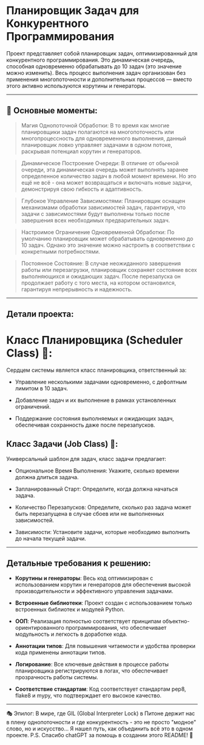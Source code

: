 # Планировщик Задач для Конкурентного Программирования

Проект представляет собой планировщик задач, оптимизированный для конкурентного программирования. Это динамическая очередь, способная одновременно обрабатывать до 10 задач (это значение можно изменить). Весь процесс выполнения задач организован без применения многопоточности и дополнительных процессов — вместо этого активно используются корутины и генераторы.

---

##  🌟 Основные моменты:
> Магия Однопоточной Обработки: В то время как многие планировщики задач полагаются на многопоточность или многопроцессность для одновременного выполнения, данный планировщик ловко управляет задачами в одном потоке, раскрывая потенциал корутин и генераторов.

> Динамическое Построение Очереди: В отличие от обычной очереди, эта динамическая очередь может выполнять заранее определенное количество задач в любой момент времени. Но это ещё не всё - она может возвращаться и включать новые задачи, демонстрируя свою гибкость и адаптивность.

> Глубокое Управление Зависимостями: Планировщик оснащен механизмами обработки зависимостей задач, гарантируя, что задачи с зависимостями будут выполнены только после завершения всех необходимых предварительных задач.

> Настроимое Ограничение Одновременной Обработки: По умолчанию планировщик может обрабатывать одновременно до 10 задач. Однако это значение можно настроить в соответствии с конкретными потребностями.

> Постоянное Состояние: В случае неожиданного завершения работы или перезагрузки, планировщик сохраняет состояние всех выполняющихся и ожидающих задач. После перезапуска он продолжает работу с того места, на котором остановился, гарантируя непрерывность и надежность.

---

## Детали проекта:

# Класс Планировщика (Scheduler Class) 📅:
Сердцем системы является класс планировщика, ответственный за:
- Управление несколькими задачами одновременно, с дефолтным лимитом в 10 задач.

- Добавление задач и их выполнение в рамках установленных ограничений.

- Поддержание состояния выполняемых и ожидающих задач, обеспечивая сохранность даже после перезапусков.

## Класс Задачи (Job Class) 📝:
Универсальный шаблон для задач, класс задачи предлагает:
- Опциональное Время Выполнения: Укажите, сколько времени должна длиться задача.

- Запланированный Старт: Определите, когда должна начаться задача.

- Количество Перезапусков: Определите, сколько раз задача может быть перезапущена в случае сбоев или не выполненных зависимостей.

- Зависимости: Установите задачи, которые необходимо выполнить до начала текущей задачи.

---
## Детальные требования к решению:

- **Корутины и генераторы**: Весь код оптимизирован с использованием корутин и генераторов для обеспечения высокой производительности и эффективного управления задачами.
  
- **Встроенные библиотеки**: Проект создан с использованием только встроенных библиотек и модулей Python.
  
- **ООП**: Реализация полностью соответствует принципам объектно-ориентированного программирования, что обеспечивает модульность и легкость в доработке кода.
  
- **Аннотации типов**: Для повышения читаемости и удобства проверки кода применены аннотации типов.
  
- **Логирование**: Все ключевые действия в процессе работы планировщика регистрируются в логах, что обеспечивает прозрачность работы системы.
  
- **Соответствие стандартам**: Код соответствует стандартам pep8, flake8 и mypy, что подтверждает его высокое качество.

---

🎭 Эпилог:
В мире, где GIL (Global Interpreter Lock) в Питоне держит нас в плену однопоточности и где конкурентность - это не просто "модное" слово, но и искусство... Я нашел путь, как объединить всё это в одном проекте.
P.S. Спасибо chatGPT за помощь в создании этого README! 🚀



